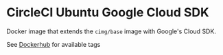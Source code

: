 # CircleCI Ubuntu Google Cloud SDK
Docker image that extends the `cimg/base` image with Google's Cloud SDK.

See [Dockerhub](https://hub.docker.com/r/fyndiq/circleci-ubuntu-gcloudsdk/) for
available tags
